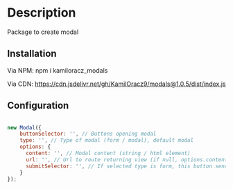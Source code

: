 # Description

Package to create modal

## Installation

Via NPM: npm i kamiloracz_modals

Via CDN: https://cdn.jsdelivr.net/gh/KamilOracz9/modals@1.0.5/dist/index.js

## Configuration

```javascript

new Modal({
    buttonSelector: '', // Buttons opening modal
    type: '', // Type of modal (form / modal), default modal
    options: {
      content: '', // Modal content (string / html element)
      url: '', // Url to route returning view (if null, options.content will be injected)
      submitSelector: '', // If selected type is form, this button send request to backend
    }
});

```